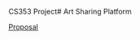 CS353 Project#
Art Sharing Platform

<a href="https://drive.google.com/open?id=1dFiln9QmQQ0jyhNRmOA4KMswBdisnimB">Proposal</a>
